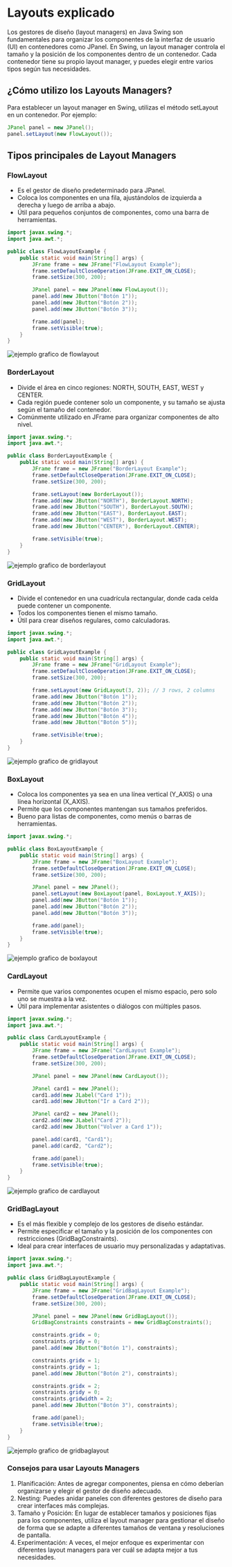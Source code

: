 # Layouts explicado

Los gestores de diseño (layout managers) en Java Swing son fundamentales para organizar los componentes de la interfaz de usuario (UI) en contenedores como JPanel. En Swing, un layout manager controla el tamaño y la posición de los componentes dentro de un contenedor. Cada contenedor tiene su propio layout manager, y puedes elegir entre varios tipos según tus necesidades.

## ¿Cómo utilizo los Layouts Managers?

Para establecer un layout manager en Swing, utilizas el método setLayout en un contenedor. Por ejemplo:

~~~java
JPanel panel = new JPanel();
panel.setLayout(new FlowLayout());
~~~

## Tipos principales de Layout Managers

### FlowLayout

- Es el gestor de diseño predeterminado para JPanel.
- Coloca los componentes en una fila, ajustándolos de izquierda a derecha y luego de arriba a abajo.
- Útil para pequeños conjuntos de componentes, como una barra de herramientas.

~~~java
import javax.swing.*;
import java.awt.*;

public class FlowLayoutExample {
    public static void main(String[] args) {
        JFrame frame = new JFrame("FlowLayout Example");
        frame.setDefaultCloseOperation(JFrame.EXIT_ON_CLOSE);
        frame.setSize(300, 200);

        JPanel panel = new JPanel(new FlowLayout());
        panel.add(new JButton("Botón 1"));
        panel.add(new JButton("Botón 2"));
        panel.add(new JButton("Botón 3"));

        frame.add(panel);
        frame.setVisible(true);
    }
}
~~~

![ejemplo grafico de flowlayout](image.png)

### BorderLayout

- Divide el área en cinco regiones: NORTH, SOUTH, EAST, WEST y CENTER.
- Cada región puede contener solo un componente, y su tamaño se ajusta según el tamaño del contenedor.
- Comúnmente utilizado en JFrame para organizar componentes de alto nivel.

~~~java
import javax.swing.*;
import java.awt.*;

public class BorderLayoutExample {
    public static void main(String[] args) {
        JFrame frame = new JFrame("BorderLayout Example");
        frame.setDefaultCloseOperation(JFrame.EXIT_ON_CLOSE);
        frame.setSize(300, 200);

        frame.setLayout(new BorderLayout());
        frame.add(new JButton("NORTH"), BorderLayout.NORTH);
        frame.add(new JButton("SOUTH"), BorderLayout.SOUTH);
        frame.add(new JButton("EAST"), BorderLayout.EAST);
        frame.add(new JButton("WEST"), BorderLayout.WEST);
        frame.add(new JButton("CENTER"), BorderLayout.CENTER);

        frame.setVisible(true);
    }
}
~~~

![ejemplo grafico de borderlayout](image-1.png)

### GridLayout

- Divide el contenedor en una cuadrícula rectangular, donde cada celda puede contener un componente.
- Todos los componentes tienen el mismo tamaño.
- Útil para crear diseños regulares, como calculadoras.

~~~java
import javax.swing.*;
import java.awt.*;

public class GridLayoutExample {
    public static void main(String[] args) {
        JFrame frame = new JFrame("GridLayout Example");
        frame.setDefaultCloseOperation(JFrame.EXIT_ON_CLOSE);
        frame.setSize(300, 200);

        frame.setLayout(new GridLayout(3, 2)); // 3 rows, 2 columns
        frame.add(new JButton("Botón 1"));
        frame.add(new JButton("Botón 2"));
        frame.add(new JButton("Botón 3"));
        frame.add(new JButton("Botón 4"));
        frame.add(new JButton("Botón 5"));

        frame.setVisible(true);
    }
}
~~~

![ejemplo grafico de gridlayout](image-2.png)

### BoxLayout

- Coloca los componentes ya sea en una línea vertical (Y_AXIS) o una línea horizontal (X_AXIS).
- Permite que los componentes mantengan sus tamaños preferidos.
- Bueno para listas de componentes, como menús o barras de herramientas.

~~~java
import javax.swing.*;

public class BoxLayoutExample {
    public static void main(String[] args) {
        JFrame frame = new JFrame("BoxLayout Example");
        frame.setDefaultCloseOperation(JFrame.EXIT_ON_CLOSE);
        frame.setSize(300, 200);

        JPanel panel = new JPanel();
        panel.setLayout(new BoxLayout(panel, BoxLayout.Y_AXIS));
        panel.add(new JButton("Botón 1"));
        panel.add(new JButton("Botón 2"));
        panel.add(new JButton("Botón 3"));

        frame.add(panel);
        frame.setVisible(true);
    }
}
~~~

![ejemplo grafico de boxlayout](image-3.png)

### CardLayout

- Permite que varios componentes ocupen el mismo espacio, pero solo uno se muestra a la vez.
- Útil para implementar asistentes o diálogos con múltiples pasos.

~~~java
import javax.swing.*;
import java.awt.*;

public class CardLayoutExample {
    public static void main(String[] args) {
        JFrame frame = new JFrame("CardLayout Example");
        frame.setDefaultCloseOperation(JFrame.EXIT_ON_CLOSE);
        frame.setSize(300, 200);

        JPanel panel = new JPanel(new CardLayout());

        JPanel card1 = new JPanel();
        card1.add(new JLabel("Card 1"));
        card1.add(new JButton("Ir a Card 2"));

        JPanel card2 = new JPanel();
        card2.add(new JLabel("Card 2"));
        card2.add(new JButton("Volver a Card 1"));

        panel.add(card1, "Card1");
        panel.add(card2, "Card2");

        frame.add(panel);
        frame.setVisible(true);
    }
}
~~~

![ejemplo grafico de cardlayout](image-4.png)

### GridBagLayout

- Es el más flexible y complejo de los gestores de diseño estándar.
- Permite especificar el tamaño y la posición de los componentes con restricciones (GridBagConstraints).
- Ideal para crear interfaces de usuario muy personalizadas y adaptativas.

~~~java
import javax.swing.*;
import java.awt.*;

public class GridBagLayoutExample {
    public static void main(String[] args) {
        JFrame frame = new JFrame("GridBagLayout Example");
        frame.setDefaultCloseOperation(JFrame.EXIT_ON_CLOSE);
        frame.setSize(300, 200);

        JPanel panel = new JPanel(new GridBagLayout());
        GridBagConstraints constraints = new GridBagConstraints();

        constraints.gridx = 0;
        constraints.gridy = 0;
        panel.add(new JButton("Botón 1"), constraints);

        constraints.gridx = 1;
        constraints.gridy = 1;
        panel.add(new JButton("Botón 2"), constraints);

        constraints.gridx = 2;
        constraints.gridy = 0;
        constraints.gridwidth = 2;
        panel.add(new JButton("Botón 3"), constraints);

        frame.add(panel);
        frame.setVisible(true);
    }
}
~~~

![ejemplo grafico de gridbaglayout](image-5.png)

### Consejos para usar Layouts Managers

1. Planificación: Antes de agregar componentes, piensa en cómo deberían organizarse y elegir el gestor de diseño adecuado.
2. Nesting: Puedes anidar paneles con diferentes gestores de diseño para crear interfaces más complejas.
3. Tamaño y Posición: En lugar de establecer tamaños y posiciones fijas para los componentes, utiliza el layout manager para gestionar el diseño de forma que se adapte a diferentes tamaños de ventana y resoluciones de pantalla.
4. Experimentación: A veces, el mejor enfoque es experimentar con diferentes layout managers para ver cuál se adapta mejor a tus necesidades.
